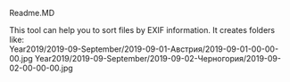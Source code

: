 Readme.MD

This tool can help you to sort files by EXIF information.
It creates folders like:  
Year2019/2019-09-September/2019-09-01-Австрия/2019-09-01-00-00-00.jpg
Year2019/2019-09-September/2019-09-02-Черногория/2019-09-02-00-00-00.jpg
